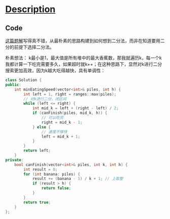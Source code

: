 # [Description](https://leetcode.cn/problems/koko-eating-bananas/description/)

## Code

[这篇题解](https://leetcode.cn/problems/koko-eating-bananas/solutions/1094146/bu-yao-shang-lai-jiu-gao-su-wo-shi-er-fe-8n1y)写得真不错，从最朴素的思路构建到如何想到二分法，而非在知道要用二分的前提下选择二分法。  

朴素想法： k最小是1，最大值是所有堆中的最大香蕉数，那我就遍历k，每一个k我都计算一下吃完需要多久，如果超时就k++；在这种思路下，显然对k进行二分搜索更加高效，因为k越大吃得越快，具有单调性：

```cpp
class Solution {
public:
    int minEatingSpeed(vector<int>& piles, int h) {
        int left = 1, right = ranges::max(piles);
        // 对k进行二分，闭区间
        while (left <= right) {
            int mid_k = left + (right - left) / 2;
            if (canFinish(piles, mid_k, h)) {
                // 可以吃完
                right = mid_k - 1;
            } else {
                // 速度不够快
                left = mid_k + 1;
            }
        }
        return left;
    }
private:
    bool canFinish(vector<int>& piles, int k, int h) {
        int result = 0;
        for (int banana: piles) {
            result += (banana - 1) / k + 1; // 上取整
            if (result > h) {
                return false;
            }
        }
        return true;
    }
};